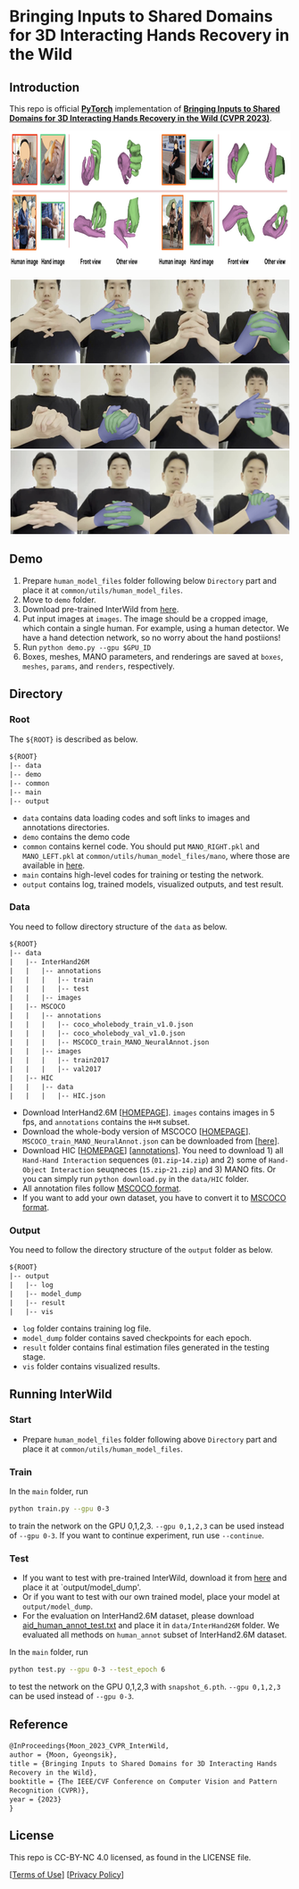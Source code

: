 # Bringing Inputs to Shared Domains for 3D Interacting Hands Recovery in the Wild

## Introduction
This repo is official **[PyTorch](https://pytorch.org)** implementation of **[Bringing Inputs to Shared Domains for 3D Interacting Hands Recovery in the Wild (CVPR 2023)](https://arxiv.org/abs/2303.13652)**. 

<p align="middle">
<img src="assets/teaser.png" width="1200" height="250">
</p>

<p align="middle">
<img src="assets/demo1.png" width="250" height="150"><img src="assets/demo2.png" width="250" height="150"><img src="assets/demo3.png" width="250" height="150"><img src="assets/demo4.png" width="250" height="150"><img src="assets/demo5.png" width="250" height="150"><img src="assets/demo6.png" width="250" height="150">
</p>

## Demo
1. Prepare `human_model_files` folder following below `Directory` part and place it at `common/utils/human_model_files`.
2. Move to `demo` folder.
3. Download pre-trained InterWild from [here](https://drive.google.com/file/d/12temUVaIhrpUqw-zzXArqI6cm5aMfVWa/view?usp=share_link).
4. Put input images at `images`. The image should be a cropped image, which contain a single human. For example, using a human detector. We have a hand detection network, so no worry about the hand postiions!
5. Run `python demo.py --gpu $GPU_ID`
6. Boxes, meshes, MANO parameters, and renderings are saved at `boxes`, `meshes`, `params`, and `renders`, respectively.

## Directory

### Root
The `${ROOT}` is described as below.
```
${ROOT}
|-- data
|-- demo
|-- common
|-- main
|-- output
```
* `data` contains data loading codes and soft links to images and annotations directories.
* `demo` contains the demo code
* `common` contains kernel code. You should put `MANO_RIGHT.pkl` and `MANO_LEFT.pkl` at `common/utils/human_model_files/mano`, where those are available in [here](https://mano.is.tue.mpg.de/).
* `main` contains high-level codes for training or testing the network.
* `output` contains log, trained models, visualized outputs, and test result.

### Data
You need to follow directory structure of the `data` as below.
```
${ROOT}
|-- data
|   |-- InterHand26M
|   |   |-- annotations
|   |   |   |-- train
|   |   |   |-- test
|   |   |-- images
|   |-- MSCOCO
|   |   |-- annotations
|   |   |   |-- coco_wholebody_train_v1.0.json
|   |   |   |-- coco_wholebody_val_v1.0.json
|   |   |   |-- MSCOCO_train_MANO_NeuralAnnot.json
|   |   |-- images
|   |   |   |-- train2017
|   |   |   |-- val2017
|   |-- HIC
|   |   |-- data
|   |   |   |-- HIC.json
```
* Download InterHand2.6M [[HOMEPAGE](https://mks0601.github.io/InterHand2.6M/)]. `images` contains images in 5 fps, and `annotations` contains the `H+M` subset.
* Download the whole-body version of MSCOCO [[HOMEPAGE](https://github.com/jin-s13/COCO-WholeBody/)]. `MSCOCO_train_MANO_NeuralAnnot.json` can be downloaded from [[here](https://drive.google.com/file/d/1OuWlMor5f0TZLVSsojz5Mh6Ut93WkcJc/view)].
* Download HIC [[HOMEPAGE](https://files.is.tue.mpg.de/dtzionas/Hand-Object-Capture/)] [[annotations](https://drive.google.com/file/d/1oqquzJ7DY728M8zQoCYvvuZEBh8L8zkQ/view?usp=share_link)]. You need to download 1) all `Hand-Hand Interaction` sequences (`01.zip`-`14.zip`) and 2) some of `Hand-Object Interaction` seuqneces (`15.zip`-`21.zip`) and 3) MANO fits. Or you can simply run `python download.py` in the `data/HIC` folder.
* All annotation files follow [MSCOCO format](http://cocodataset.org/#format-data). 
* If you want to add your own dataset, you have to convert it to [MSCOCO format](http://cocodataset.org/#format-data).  

### Output
You need to follow the directory structure of the `output` folder as below.
```
${ROOT}
|-- output
|   |-- log
|   |-- model_dump
|   |-- result
|   |-- vis
```
* `log` folder contains training log file.
* `model_dump` folder contains saved checkpoints for each epoch.
* `result` folder contains final estimation files generated in the testing stage.
* `vis` folder contains visualized results.

## Running InterWild
### Start
* Prepare `human_model_files` folder following above `Directory` part and place it at `common/utils/human_model_files`.

### Train
In the `main` folder, run
```bash
python train.py --gpu 0-3
```
to train the network on the GPU 0,1,2,3. `--gpu 0,1,2,3` can be used instead of `--gpu 0-3`. If you want to continue experiment, run use `--continue`. 


### Test
* If you want to test with pre-trained InterWild, download it from [here](https://drive.google.com/file/d/12temUVaIhrpUqw-zzXArqI6cm5aMfVWa/view?usp=share_link) and place it at `output/model_dump'.
* Or if you want to test with our own trained model, place your model at `output/model_dump`.
* For the evaluation on InterHand2.6M dataset, please download [aid_human_annot_test.txt](https://drive.google.com/file/d/1NBGADofWE76ksA2S1bXy-kZSW6w0UIyF/view?usp=share_link) and place it in `data/InterHand26M` folder. We evaluated all methods on `human_annot` subset of InterHand2.6M dataset.

In the `main` folder, run 
```bash
python test.py --gpu 0-3 --test_epoch 6
```
to test the network on the GPU 0,1,2,3 with `snapshot_6.pth`.  `--gpu 0,1,2,3` can be used instead of `--gpu 0-3`. 

## Reference  
```  
@InProceedings{Moon_2023_CVPR_InterWild,  
author = {Moon, Gyeongsik},  
title = {Bringing Inputs to Shared Domains for 3D Interacting Hands Recovery in the Wild},  
booktitle = {The IEEE/CVF Conference on Computer Vision and Pattern Recognition (CVPR)},  
year = {2023}  
}  
```

## License
This repo is CC-BY-NC 4.0 licensed, as found in the LICENSE file.

[[Terms of Use](https://opensource.facebook.com/legal/terms)]
[[Privacy Policy](https://opensource.facebook.com/legal/privacy)]

